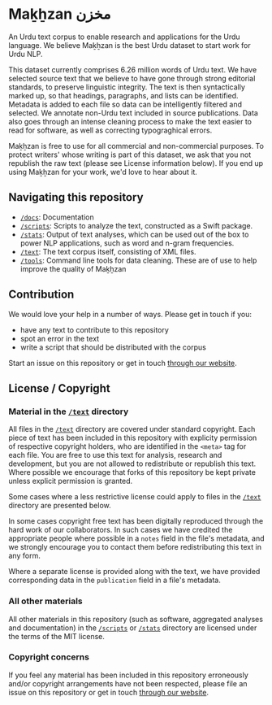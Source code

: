 # Maḵẖzan مخزن

An Urdu text corpus to enable research and applications for the Urdu language. We believe Maḵẖzan is the best Urdu dataset to start work for Urdu NLP.

This dataset currently comprises 6.26 million words of Urdu text. We have selected source text that we believe to have gone through strong editorial standards, to preserve linguistic integrity. The text is then syntactically marked up, so that headings, paragraphs, and lists can be identified. Metadata is added to each file so data can be intelligently filtered and selected. We annotate non-Urdu text included in source publications. Data also goes through an intense cleaning process to make the text easier to read for software, as well as correcting typograghical errors.

Maḵẖzan is free to use for all commercial and non-commercial purposes. To protect writers' whose writing is part of this dataset, we ask that you not republish the raw text (please see License information below). If you end up using Maḵẖzan for your work, we'd love to hear about it.

## Navigating this repository

- [`/docs`](/docs): Documentation
- [`/scripts`](/scripts): Scripts to analyze the text, constructed as a Swift package.
- [`/stats`](/stats): Output of text analyses, which can be used out of the box to power NLP applications, such as word and n-gram frequencies.
- [`/text`](/text): The text corpus itself, consisting of XML files.
- [`/tools`](/tools): Command line tools for data cleaning. These are of use to help improve the quality of Maḵẖzan

## Contribution

We would love your help in a number of ways. Please get in touch if you:
- have any text to contribute to this repository
- spot an error in the text
- write a script that should be distributed with the corpus

Start an issue on this repository or get in touch [through our website](https://matnsaz.net/en/contact). 

## License / Copyright

### Material in the [`/text`](/text) directory

All files in the [`/text`](/text) directory are covered under standard copyright. Each piece of text has been included in this repository with explicity permission of respective copyright holders, who are identified in the `<meta>` tag for each file. You are free to use this text for analysis, research and development, but you are not allowed to redistribute or republish this text. Where possible we encourage that forks of this repository be kept private unless explicit permission is granted.

Some cases where a less restrictive license could apply to files in the [`/text`](/text) directory are presented below. 

In some cases copyright free text has been digitally reproduced through the hard work of our collaborators. In such cases we have credited the appropriate people where possible in a `notes` field in the file's metadata, and we strongly encourage you to contact them before redistributing this text in any form.

Where a separate license is provided along with the text, we have provided corresponding data in the `publication` field in a file's metadata. 

### All other materials

All other materials in this repository (such as software, aggregated analyses and documentation) in the [`/scripts`](/scripts) or [`/stats`](/stats) directory are licensed under the terms of the MIT license.

### Copyright concerns

If you feel any material has been included in this repository erroneously and/or copyright arrangements have not been respected, please file an issue on this repository or get in touch [through our website](https://matnsaz.net/en/contact). 
